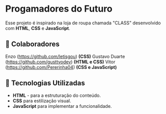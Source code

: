 # Progamadores do Futuro

Esse projeto é inspirado na loja de roupa chamada "CLASS" desenvolvido com **HTML**, **CSS** e **JavaScript**.

## 👥 Colaboradores

Enzo (https://github.com/letisgou) **(CSS)**
Gustavo Duarte (https://github.com/gusttvodev) **(HTML e CSS)**
Vitor (https://github.com/Pererinha04) **(CSS e JavaScript)**

## 🚀 Tecnologias Utilizadas

- **HTML** - para a estruturação do conteúdo.
- **CSS** para estilização visual.
- **JavaScript** para implementar a funcionalidade.
